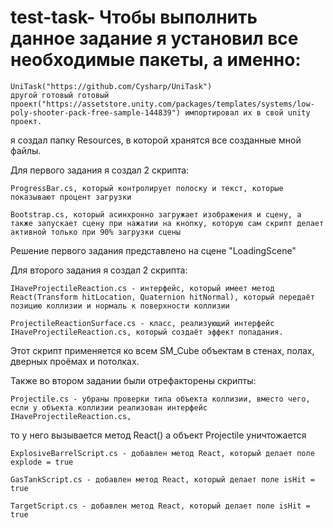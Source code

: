 # test-task- Чтобы выполнить данное задание я установил все необходимые пакеты, а именно: 
    UniTask("https://github.com/Cysharp/UniTask") 
    другой готовый готовый проект("https://assetstore.unity.com/packages/templates/systems/low-poly-shooter-pack-free-sample-144839") импортировал их в свой unity проект. 
я создал папку Resources, в которой хранятся все созданные мной файлы. 

Для первого задания я создал 2 скрипта: 
    
    ProgressBar.cs, который контролирует полоску и текст, которые показывают процент загрузки 
    
    Bootstrap.cs, который асинхронно загружает изображения и сцену, а также запускает сцену при нажатии на кнопку, которую сам скрипт делает активной только при 90% загрузки сцены 

Решение первого задания представлено на сцене "LoadingScene"

Для второго задания я создал 2 скрипта: 
    
    IHaveProjectileReaction.cs - интерфейс, который имеет метод React(Transform hitLocation, Quaternion hitNormal), который передаёт позицию коллизии и нормаль к поверхности коллизии 
   
    ProjectileReactionSurface.cs - класс, реализующий интерфейс IHaveProjectileReaction.cs, который создаёт эффект попадания. 
Этот скрипт применяется ко всем SM_Cube объектам в стенах, полах, дверных проёмах и потолках. 

Также во втором задании были отрефакторены скрипты: 
    
    Projectile.cs - убраны проверки типа объекта коллизии, вместо чего, если у объекта коллизии реализован интерфейс IHaveProjectileReaction.cs, 
то у него вызывается метод React() а объект Projectile уничтожается 
   
    ExplosiveBarrelScript.cs - добавлен метод React, который делает поле explode = true 
   
    GasTankScript.cs - добавлен метод React, который делает поле isHit = true 
   
    TargetScript.cs - добавлен метод React, который делает поле isHit = true

